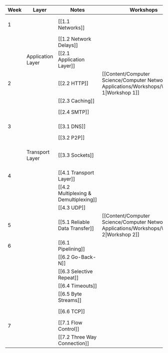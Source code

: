 
| Week | Layer             | Notes                                 | Workshops                                                                                      | Assignments                                 | Labs                                | Notes          |
| ---- | ----------------- | ------------------------------------- | ---------------------------------------------------------------------------------------------- | ------------------------------------------- | ----------------------------------- | -------------- |
| 1    |                   | [[1.1 Networks]]                      |                                                                                                |                                             | [[Quiz 1 - Intro to Wireshark.pdf]] |                |
|      |                   | [[1.2 Network Delays]]                |                                                                                                |                                             |                                     |                |
|      | Application Layer | [[2.1 Application Layer]]             |                                                                                                |                                             |                                     |                |
| 2    |                   | [[2.2 HTTP]]                          | [[Content/Computer Science/Computer Networks & Applications/Workshops/Workshop 1\|Workshop 1]] |                                             | [[Quiz 2 - HTTP.pdf]]               |                |
|      |                   | [[2.3 Caching]]                       |                                                                                                |                                             |                                     |                |
|      |                   | [[2.4 SMTP]]                          |                                                                                                |                                             |                                     | Not Examinable |
| 3    |                   | [[3.1 DNS]]                           |                                                                                                |                                             | [[Quiz 3 - DNS.pdf]]                |                |
|      |                   | [[3.2 P2P]]                           |                                                                                                |                                             |                                     |                |
|      | Transport Layer   | [[3.3 Sockets]]                       |                                                                                                | [[Assignment 1 - Non Blocking Web Server]]  |                                     |                |
| 4    |                   | [[4.1 Transport Layer]]               |                                                                                                |                                             |                                     |                |
|      |                   | [[4.2 Multiplexing & Demultiplexing]] |                                                                                                |                                             |                                     |                |
|      |                   | [[4.3 UDP]]                           |                                                                                                |                                             |                                     |                |
| 5    |                   | [[5.1 Reliable Data Transfer]]        | [[Content/Computer Science/Computer Networks & Applications/Workshops/Workshop 2\|Workshop 2]] | [[Assignment 2 - Alternating Bit Protocol]] |                                     |                |
| 6    |                   | [[6.1 Pipelining]]                    |                                                                                                |                                             |                                     |                |
|      |                   | [[6.2 Go-Back-N]]                     |                                                                                                |                                             |                                     |                |
|      |                   | [[6.3 Selective Repeat]]              |                                                                                                |                                             |                                     |                |
|      |                   | [[6.4 Timeouts]]                      |                                                                                                |                                             |                                     |                |
|      |                   | [[6.5 Byte Streams]]                  |                                                                                                |                                             |                                     |                |
|      |                   | [[6.6 TCP]]                           |                                                                                                |                                             | [[Quiz 4 - TCP.pdf]]                |                |
| 7    |                   | [[7.1 Flow Control]]                  |                                                                                                |                                             |                                     |                |
|      |                   | [[7.2 Three Way Connection]]           |                                                                                                |                                             |                                     |                |


